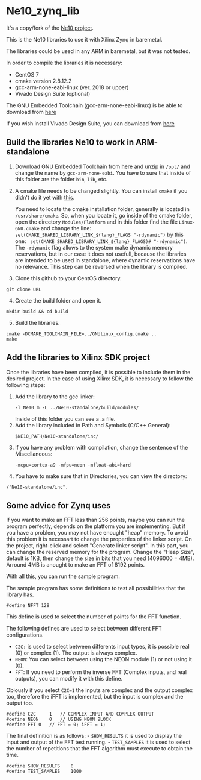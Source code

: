 # Ne10_zynq_lib
It's a copy/fork of the [Ne10 project](https://github.com/projectNe10/Ne10). 

This is the Ne10 libraries to use it with Xilinx Zynq in baremetal. 

The libraries could be used in any ARM in baremetal, but it was not tested.

In order to compile the libraries it is necessary:
* CentOS 7
* cmake version 2.8.12.2
* gcc-arm-none-eabi-linux (ver. 2018 or upper)
* Vivado Design Suite (optional)

The GNU Embedded Toolchain (gcc-arm-none-eabi-linux) is be able to download from [here](https://developer.arm.com/open-source/gnu-toolchain/gnu-rm/downloads)

If you wish install Vivado Design Suite, you can download from [here](https://www.xilinx.com/support/download.html)

## Build the libraries Ne10 to work in ARM-standalone

1. Download GNU Embedded Toolchain from [here](https://developer.arm.com/open-source/gnu-toolchain/gnu-rm/downloads) and unzip in ```/opt/``` and change the name by ```gcc-arm-none-eabi```. You have to sure that inside of this folder are the folder ```bin```, ```lib```, etc.
2. A cmake file needs to be changed slightly. You can install ```cmake``` if you didn't do it yet with [this](https://cmake.org/install/).   
   
   You need to locate the cmake installation folder, generally is located in ```/usr/share/cmake```. So, when you locate it, go inside of the cmake folder, open the directory ```Modules/Platform``` and in this folder find the file ```Linux-GNU.cmake``` and change the line: ```set(CMAKE_SHARED_LIBRARY_LINK_${lang}_FLAGS "-rdynamic")``` by this one: ``` set(CMAKE_SHARED_LIBRARY_LINK_${lang}_FLAGS)# "-rdynamic")```.   
   The ```-rdynamic``` flag allows to the system make dynamic memory reservations, but in our case it does not usefull, because the libraries are intended to be used in standalone, where dynamic reservations have no relevance. This step can be reversed when the library is compiled.

3. Clone this github to your CentOS directory.
```
git clone URL
```
4. Create the build folder and open it.
```
mkdir build && cd build
```
5. Build the libraries.
```
cmake -DCMAKE_TOOLCHAIN_FILE=../GNUlinux_config.cmake ..
make
```
## Add the libraries to Xilinx SDK project
Once the libraries have been compiled, it is possible to include them in the desired project. In the case of using Xilinx SDK, it is necessary to follow the following steps:
1. Add the library to the gcc linker:
	```
	-l Ne10 m -L ../Ne10-standalone/build/modules/
	```
    Inside of this folder you can see a .a file. 
2. Add the library included in Path and Symbols (C/C++ General):
	```
	$NE10_PATH/Ne10-standalone/inc/
	```
3. If you have any problem with compilation, change the sentence of the Miscellaneous:
	```
	-mcpu=cortex-a9 -mfpu=neon -mfloat-abi=hard
	```
4. You have to make sure that in Directories, you can view the directory: 
```
/"Ne10-standalone/inc".
```


## Some advice for Zynq uses
If you want to make an FFT less than 256 points, maybe you can run the program perfectly, depends on the platform you are implementing.
But if you have a problem, you may not have enought "heap" memory.
To avoid this problem it is necessart to change the properties of the linker script. On the  project, right-click and select "Generate linker script". 
In this part, you can change the reserved memory for the program. Change the "Heap Size", default is 1KB, then change the size in bits that you need (4096000 = 4MB). 
Arround 4MB is anought to make an FFT of 8192 points. 

With all this, you can run the sample program. 

The sample program has some definitions to test all possibilities that the library has. 

```
#define NFFT 128
```
This define is used to select the number of points for the FFT function.

The following defines are used to select between different FFT configurations. 
* ```C2C:``` is used to select between differents input types, it is possible real (0) or complex (1). The output is always complex. 
* ```NEON```: You can select between using the NEON module (1) or not using it (0).
* ```FFT```: If you need to perform the inverse FFT (Complex inputs, and real outputs), you can modify it with this define. 
	
Obiously if you select ```C2C=1``` the inputs are complex and the output complex too, therefore the iFFT is implemented, but the input is complex and the output too. 
```
#define C2C 	1	// COMPLEX INPUT AND COMPLEX OUTPUT
#define NEON	0	// USING NEON BLOCK
#define FFT	0	// FFT = 0; iFFT = 1;
```
The final definition is as follows:
	- ```SHOW_RESULTS``` it is used to display the input and output of the FFT test running. 
	- ```TEST_SAMPLES``` it is used to select the number of repetitions that the FFT algorithm must execute to obtain the time. 
```
#define SHOW_RESULTS 	0
#define TEST_SAMPLES	1000
```
